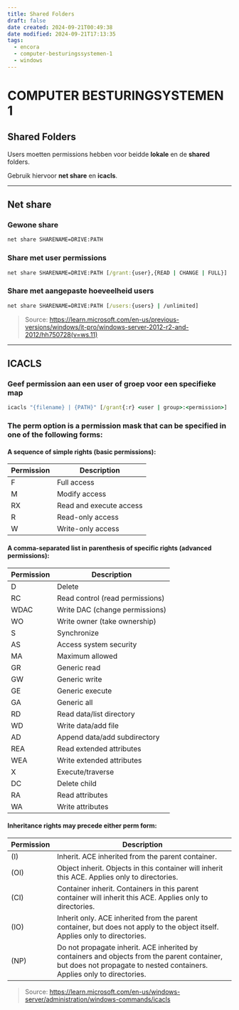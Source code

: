 ```yaml
---
title: Shared Folders
draft: false
date created: 2024-09-21T00:49:38
date modified: 2024-09-21T17:13:35
tags:
  - encora
  - computer-besturingssystemen-1
  - windows
---
```


# **COMPUTER BESTURINGSYSTEMEN 1**

## Shared Folders

Users moetten permissions hebben voor beidde **lokale** en de **shared** folders.  

Gebruik hiervoor **net share** en **icacls**.  
***

## Net share

### Gewone share

```cmd
net share SHARENAME=DRIVE:PATH
```

### Share met user permissions

```cmd
net share SHARENAME=DRIVE:PATH [/grant:{user},{READ | CHANGE | FULL}]
```

### Share met aangepaste hoeveelheid users

```cmd
net share SHARENAME=DRIVE:PATH [/users:{users} | /unlimited]
```  

> Source: https://learn.microsoft.com/en-us/previous-versions/windows/it-pro/windows-server-2012-r2-and-2012/hh750728(v=ws.11)
***

## ICACLS

### Geef permission aan een user of groep voor een specifieke map

```cmd
icacls "{filename} | {PATH}" [/grant{:r} <user | group>:<permission>]
```

### The perm option is a permission mask that can be specified in one of the following forms:

#### A sequence of simple rights (basic permissions):

| Permission | Description |
| ---------- | ----------- | 
| F          | Full access |
| M          | Modify access |
| RX         | Read and execute access |
| R          | Read-only access |
| W          | Write-only access |

#### A comma-separated list in parenthesis of specific rights (advanced permissions):

| Permission | Description |
| ---------- | ----------- |
| D | Delete |
| RC | Read control (read permissions) |
| WDAC | Write DAC (change permissions) |
| WO | Write owner (take ownership) |
| S | Synchronize |
| AS | Access system security |
| MA | Maximum allowed |
| GR | Generic read |
| GW | Generic write |
| GE | Generic execute |
| GA | Generic all |
| RD | Read data/list directory |
| WD | Write data/add file |
| AD | Append data/add subdirectory |
| REA | Read extended attributes |
| WEA | Write extended attributes |
| X | Execute/traverse |
| DC | Delete child |
| RA | Read attributes |
| WA | Write attributes |

#### Inheritance rights may precede either perm form:

| Permission | Description |
| ---------- | ----------- |
| (I) |  Inherit. ACE inherited from the parent container.| 
| (OI) | Object inherit. Objects in this container will inherit this ACE. Applies only to directories. |
| (CI) | Container inherit. Containers in this parent container will inherit this ACE. Applies only to directories. |
| (IO) | Inherit only. ACE inherited from the parent container, but does not apply to the object itself. Applies only to directories. |
| (NP) | Do not propagate inherit. ACE inherited by containers and objects from the parent container, but does not propagate to nested containers. Applies only to directories. |

> Source: https://learn.microsoft.com/en-us/windows-server/administration/windows-commands/icacls